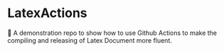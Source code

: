 # LatexActions
📃 A demonstration repo to show how to use Github Actions to make the compiling and releasing of Latex Document more fluent.
